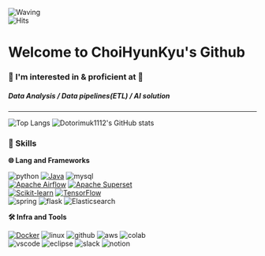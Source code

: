 ![Waving](https://capsule-render.vercel.app/api?type=waving&height=300&color=gradient&text=ChoiHyunKyu&section=header&reversal=true) <br>
![Hits](https://hits.seeyoufarm.com/api/count/incr/badge.svg?url=https%3A%2F%2Fgithub.com%2Fdotorimuk1112%2Fhit-counter&count_bg=%230021FF&title_bg=%23BE00FF&icon=python.svg&icon_color=%23FFE900&title=hits&edge_flat=false)
# Welcome to ChoiHyunKyu's Github
### 🙌 I'm interested in & proficient at 🙌
##### Data Analysis / Data pipelines(ETL) / AI solution

---

![Top Langs](https://github-readme-stats.vercel.app/api/top-langs/?username=dotorimuk1112&hide=Jupyter%20Notebook,CSS,JavaScript&layout=compact&theme=midnight-purple)
![Dotorimuk1112's GitHub stats](https://github-readme-stats.vercel.app/api?username=dotorimuk1112&hide=stars)  


### 🦾 Skills
**🌐 Lang and Frameworks**<br>


![python](https://img.shields.io/badge/python-3776AB.svg?&style=for-the-badge&logo=python&logoColor=white)
[![Java](https://img.shields.io/badge/JAVA-%23FF5733?style=for-the-badge&logo=java)](https://www.java.com/)
![mysql](https://img.shields.io/badge/mysql-4479A1.svg?&style=for-the-badge&logo=mysql&logoColor=white)<br>
[![Apache Airflow](https://img.shields.io/badge/APACHE%20AIRFLOW-%23017CEE?style=for-the-badge&logo=apache-airflow)](https://airflow.apache.org/)
[![Apache Superset](https://img.shields.io/badge/APACHE%20SUPERSET-%23F50057?style=for-the-badge&logo=apache-superset)](https://superset.apache.org/)<br>
[![Scikit-learn](https://img.shields.io/badge/SCIKIT--LEARN-%234EA94B?style=for-the-badge&logo=scikit-learn)](https://scikit-learn.org/)
[![TensorFlow](https://img.shields.io/badge/TensorFlow-%23FF6F00?style=for-the-badge&logo=TensorFlow&logoColor=white)](https://www.tensorflow.org/)<br>
![spring](https://img.shields.io/badge/spring-6DB33F.svg?&style=for-the-badge&logo=spring&logoColor=white)
![flask](https://img.shields.io/badge/FLASK-%23000000?style=for-the-badge&logo=flask)
![Elasticsearch](https://img.shields.io/badge/Elasticsearch-%23005571?style=for-the-badge&logo=Elasticsearch)<br>




**🛠️ Infra and Tools**

[![Docker](https://img.shields.io/badge/DOCKER-%232496ED?style=for-the-badge&logo=docker&logoColor=white)](https://www.docker.com/)
![linux](https://img.shields.io/badge/linux-FCC624.svg?&style=for-the-badge&logo=linux&logoColor=white)
![github](https://img.shields.io/badge/github-181717.svg?&style=for-the-badge&logo=github&logoColor=white)
![aws](https://img.shields.io/badge/aws-232F3E.svg?&style=for-the-badge&logo=amazonaws&logoColor=white)
![colab](https://img.shields.io/badge/colab-F9AB00.svg?&style=for-the-badge&logo=googlecolab&logoColor=white)<br>
![vscode](https://img.shields.io/badge/vscode-007ACC.svg?&style=for-the-badge&logo=visualstudiocode&logoColor=white)
![eclipse](https://img.shields.io/badge/eclipse-2C2255.svg?&style=for-the-badge&logo=eclipseide&logoColor=white)
![slack](https://img.shields.io/badge/slack-4A154B.svg?&style=for-the-badge&logo=slack&logoColor=white)
![notion](https://img.shields.io/badge/notion-000000.svg?&style=for-the-badge&logo=notion&logoColor=white)
